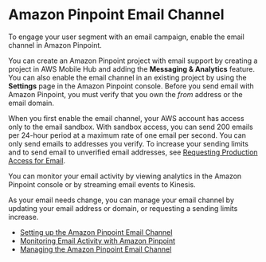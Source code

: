 # Amazon Pinpoint Email Channel<a name="channels-email"></a>

To engage your user segment with an email campaign, enable the email channel in Amazon Pinpoint\.

You can create an Amazon Pinpoint project with email support by creating a project in AWS Mobile Hub and adding the **Messaging & Analytics** feature\. You can also enable the email channel in an existing project by using the **Settings** page in the Amazon Pinpoint console\. Before you send email with Amazon Pinpoint, you must verify that you own the *from* address or the email domain\.

When you first enable the email channel, your AWS account has access only to the email sandbox\. With sandbox access, you can send 200 emails per 24\-hour period at a maximum rate of one email per second\. You can only send emails to addresses you verify\. To increase your sending limits and to send email to unverified email addresses, see [Requesting Production Access for Email](channels-email-setup-production-access.md)\.

You can monitor your email activity by viewing analytics in the Amazon Pinpoint console or by streaming email events to Kinesis\.

As your email needs change, you can manage your email channel by updating your email address or domain, or requesting a sending limits increase\.


+ [Setting up the Amazon Pinpoint Email Channel](channels-email-setup.md)
+ [Monitoring Email Activity with Amazon Pinpoint](channels-email-monitor.md)
+ [Managing the Amazon Pinpoint Email Channel](channels-email-manage.md)